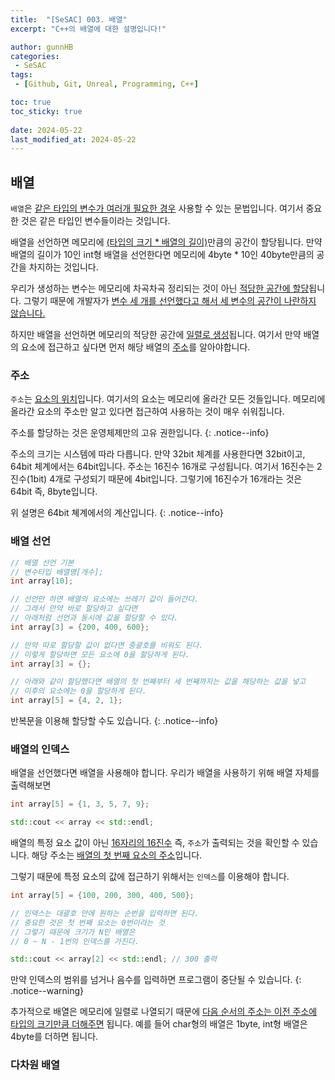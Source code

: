 ```yaml
---
title:  "[SeSAC] 003. 배열"
excerpt: "C++의 배열에 대한 설명입니다!"

author: gunnHB
categories: 
 - SeSAC
tags: 
 - [Github, Git, Unreal, Programming, C++]

toc: true
toc_sticky: true
 
date: 2024-05-22
last_modified_at: 2024-05-22
---
```


## 배열
`배열`은 <u>같은 타입의 변수가 여러개 필요한 경우</u> 사용할 수 있는 문법입니다. 여기서 중요한 것은 같은 타입인 변수들이라는 것입니다.

배열을 선언하면 메모리에 <u>(타입의 크기 * 배열의 길이)</u>만큼의 공간이 할당됩니다. 만약 배열의 길이가 10인 int형 배열을 선언한다면
메모리에 4byte * 10인 40byte만큼의 공간을 차지하는 것입니다.

우리가 생성하는 변수는 메모리에 차곡차곡 정리되는 것이 아닌 <u>적당한 공간에 할당</u>됩니다. 그렇기 때문에
개발자가 <u>변수 세 개를 선언했다고 해서 세 변수의 공간이 나란하지 않습니다.</u>

하지만 배열을 선언하면 메모리의 적당한 공간에 <u>일렬로 생성</u>됩니다. 여기서 만약 배열의 요소에 접근하고 싶다면 먼저 해당 배열의 <u>주소</u>를 알아야합니다.

### 주소
`주소`는 <u>요소의 위치</u>입니다. 여기서의 요소는 메모리에 올라간 모든 것들입니다. 메모리에 올라간 요소의 주소만 알고 있다면 접근하여 사용하는 것이 매우 쉬워집니다.

주소를 할당하는 것은 운영체제만의 고유 권한입니다.
{: .notice--info}

주소의 크기는 시스템에 따라 다릅니다. 만약 32bit 체계를 사용한다면 32bit이고, 64bit 체계에서는 64bit입니다. 주소는 16진수 16개로 구성됩니다. 여기서 16진수는 2진수(1bit) 4개로 구성되기 때문에
4bit입니다. 그렇기에 16진수가 16개라는 것은 64bit 즉, 8byte입니다.

위 설명은 64bit 쳬계에서의 계산입니다.
{: .notice--info}

### 배열 선언
```c++
// 배열 선언 기본
// 변수타입 배열명[개수];
int array[10];

// 선언만 하면 배열의 요소에는 쓰레기 값이 들어간다.
// 그래서 만약 바로 할당하고 싶다면
// 아래처럼 선언과 동시에 값을 할당할 수 있다.
int array[3] = {200, 400, 600};

// 만약 따로 할당할 값이 없다면 중괄호를 비워도 된다.
// 이렇게 할당하면 모든 요소에 0을 할당하게 된다.
int array[3] = {};

// 아래와 같이 할당했다면 배열의 첫 번째부터 세 번째까지는 값을 해당하는 값을 넣고
// 이후의 요소에는 0을 할당하게 된다.
int array[5] = {4, 2, 1};
```

반복문을 이용해 할당할 수도 있습니다.
{: .notice--info}

### 배열의 인덱스
배열을 선언했다면 배열을 사용해야 합니다. 우리가 배열을 사용하기 위해 배열 자체를 출력해보면

```c++
int array[5] = {1, 3, 5, 7, 9};

std::cout << array << std::endl;
```

배열의 특정 요소 값이 아닌 <u>16자리의 16진수</u> 즉, `주소`가 출력되는 것을 확인할 수 있습니다. 해당 주소는 <u>배열의 첫 번째 요소의 주소</u>입니다.

그렇기 때문에 특정 요소의 값에 접근하기 위해서는 `인덱스`를 이용해야 합니다.

```c++
int array[5] = {100, 200, 300, 400, 500};

// 인덱스는 대괄호 안에 원하는 순번을 입력하면 된다.
// 중요한 것은 첫 번째 요소는 0번이라는 것
// 그렇기 때문에 크기가 N인 배열은
// 0 ~ N - 1번의 인덱스를 가진다.

std::cout << array[2] << std::endl; // 300 출력
```

만약 인덱스의 범위를 넘거나 음수를 입력하면 프로그램이 중단될 수 있습니다.
{: .notice--warning}

추가적으로 배열은 메모리에 일렬로 나열되기 때문에 <u>다음 순서의 주소는 이전 주소에 타입의 크기만큼 더해주면</u> 됩니다.
예를 들어 char형의 배열은 1byte, int형 배열은 4byte를 더하면 됩니다.

### 다차원 배열